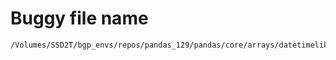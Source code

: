 # Buggy file name

```text
/Volumes/SSD2T/bgp_envs/repos/pandas_129/pandas/core/arrays/datetimelike.py
```
